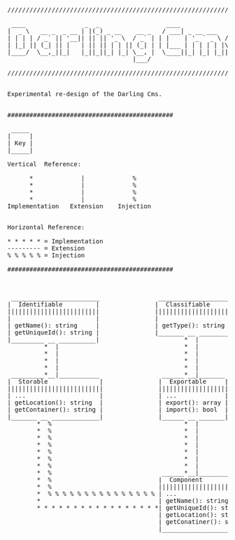 <pre>
/////////////////////////////////////////////////////////////////////

 ____                _  _                  ____
|  _ \   __ _  _ __ | |(_) _ __    __ _   / ___| _ __ ___   ___
| | | | / _` || '__|| || || '_ \  / _` | | |    | '_ ` _ \ / __|
| |_| || (_| || |   | || || | | || (_| | | |___ | | | | | |\__ \
|____/  \__,_||_|   |_||_||_| |_| \__, |  \____||_| |_| |_||___/
                                  |___/

/////////////////////////////////////////////////////////////////////


Experimental re-design of the Darling Cms.


#############################################

 _____
|     |
| Key |
|_____|

Vertical  Reference:

      *             |             %
      *             |             %
      *             |             %
      *             |             %
Implementation   Extension    Injection


Horizontal Reference:

* * * * * = Implementation
--------- = Extension
% % % % % = Injection

#############################################



 ________________________                ___________________                 _____________________
|  Identifiable         |               |  Classifiable     |               |  Switchable         |
|||||||||||||||||||||||||               |||||||||||||||||||||               |||||||||||||||||||||||
|                       |               |                   |               |                     |
| getName(): string     |               | getType(): string |               | getState(): bool    |
| getUniqueId(): string |               |_______ __ ________|               | switchState(): bool |
|_________ __ __________|                       *  |                        |________ __ _________|
          *  |                                  *  |                                 *  %
          *  |                                  *  |                                 *  %
          *  |                                  *  |                                 *  %
          *  |                                  *  |                                 *  %
 _________*__|___________                 ______*__|_______                          *  %
|  Storable              |               |  Exportable     |                         *  %
||||||||||||||||||||||||||               |||||||||||||||||||                         *  %
| ...                    |               | ...             |                         *  %
| getLocation(): string  |               | export(): array |                         *  %
| getContainer(): string |               | import(): bool  |                         *  %
|_______ __ _____________|               |______ __ _______|                         *  %
        *  %                                    *  |                                 *  %
        *  %                                    *  |                                 *  %
        *  %                                    *  |                                 *  %
        *  %                                    *  |                                 *  %
        *  %                                    *  |                                 *  %
        *  %                                    *  |                                 *  %
        *  %                                    *  |                                 *  %
        *  %                              ______*__|_______________          ________*__%___________
        *  %                             |  Component              |        |  SwitchableComponent  |
        *  %                             |||||||||||||||||||||||||||        |||||||||||||||||||||||||
        *  % % % % % % % % % % % % % % % | ...                     |        | ...                   |
        *                                | getName(): string       |* * * * | getState(): bool      |
        * * * * * * * * * * * * * * * * *| getUniqueId(): string   |--------| switchState(): bool   |
                                         | getLocation(): string   |        |_______________________|
                                         | getConatiner(): string  |
                                         |_________________________|


</pre>

